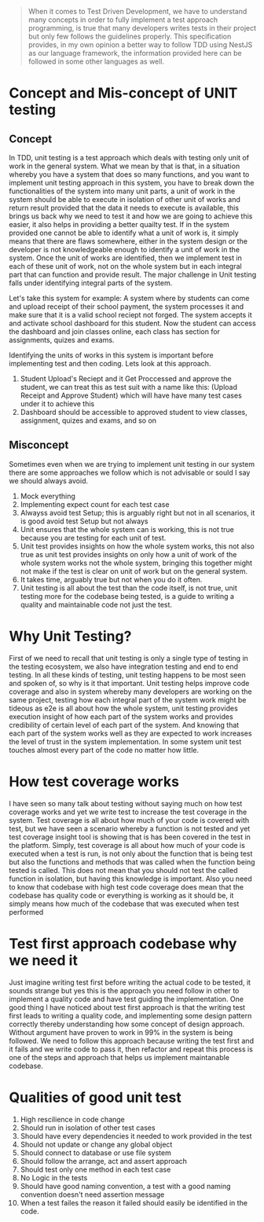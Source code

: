 > When it comes to Test Driven Development, we have to understand many concepts in order to fully implement a test approach programming, is true that many developers writes tests in their project but only few follows the guidelines properly. This specification provides, in my own opinion a better way to follow TDD using NestJS as our language framework, the information provided here can be followed in some other languages as well.

# Concept and Mis-concept of UNIT testing

## Concept

In TDD, unit testing is a test approach which deals with testing only unit of work in the general system.
What we mean by that is that, in a situation whereby you have a system that does so many functions, and you want
to implement unit testing approach in this system, you have to break down the functionalities of the system
into many unit parts, a unit of work in the system should be able to execute in isolation of other unit of works and
return result provided that the data it needs to execute is available, this brings us back why we need to test it
and how we are going to achieve this easier, it also helps in providing a better quailty test. If in the system
provided one cannot be able to identify what a unit of work is, it simply means that there are flaws somewhere,
either in the system design or the developer is not knowledgeable enough to identify a unit of work in the system.
Once the unit of works are identified, then we implement test in each of these unit of work, not on the whole system
but in each integral part that can function and provide result. The major challenge in Unit testing falls under identifying
integral parts of the system.

Let's take this system for example:
A system where by students can come and upload receipt of their school payment, the system processes it and make sure that it
is a valid school reciept not forged. The system accepts it and activate school dashboard for this student. Now the student
can access the dashboard and join classes online, each class has section for assignments, quizes and exams.

Identifying the units of works in this system is important before implementing test and then coding. Lets look at this approach.

1. Student Upload's Reciept and it Get Proccessed and approve the student, we can treat this as test suit with a name like this: (Upload Receipt and Approve Student) which will have have many test cases under it to achieve this
2. Dashboard should be accessible to approved student to view classes, assignment, quizes and exams, and so on

## Misconcept

Sometimes even when we are trying to implement unit testing in our system there are some approaches we follow which is not advisable or sould I say we should always avoid.

1. Mock everything
2. Implementing expect count for each test case
3. Alwayss avoid test Setup; this is arguably right but not in all scenarios, it is good avoid test Setup but not always
4. Unit ensures that the whole system can is working, this is not true because you are testing for each unit of test.
5. Unit test provides insights on how the whole system works, this not also true as unit test provides insights on only how a unit of work of the whole system works not the whole system, bringing this together might not make if the test is clear on unit of work but on the general system.
6. It takes time, arguably true but not when you do it often.
7. Unit testing is all about the test than the code itself, is not true, unit testing more for the codebase being tested, is a guide to writing a quality and maintainable code not just the test.

# Why Unit Testing?

First of we need to recall that unit testing is only a single type of testing in the testing ecosystem, we also have integration testing and end to end testing. In all these kinds of testing, unit testing happens to be most seen and spoken of, so why is it that important. Unit testing helps improve code coverage and also in system whereby many developers are working on the same project, testing how each integral part of the system work might be tideous as e2e is all about how the whole system, unit testing provides execution insight of how each part of the system works and provides credibility of certain level of each part of the system. And knowing that each part of the system works well as they are expected to work increases the level of trust in the system implementation. In some system unit test touches almost every part of the code no matter how little.

# How test coverage works

I have seen so many talk about testing without saying much on how test coverage works and yet we write test to increase the test coverage in the system. Test coverage is all about how much of your code is covered with test, but we have seen a scenario whereby a function is not tested and yet test coverage insight tool is showing that is has been covered in the test in the platform. Simply, test coverage is all about how much of your code is executed when a test is run, is not only about the function that is being test but also the functions and methods that was called when the function being tested is called. This does not mean that you should not test the called function in isolation, but having this knowledge is important. Also you need to know that codebase with high test code coverage does mean that the codebase has quality code or everything is working as it should be, it simply means how much of the codebase that was executed when test performed

# Test first approach codebase why we need it

Just imagine writing test first before writing the actual code to be tested, it sounds strange but yes this is the approach you need follow in other to implement a quality code and have test guiding the implementation. One good thing I have noticed about test first approach is that the writing test first leads to writing a quality code, and implementing some design pattern correctly thereby understanding how some concept of design approach. Without argument have proven to work in 99% in the system is being followed. We need to follow this approach because writing the test first and it fails and we write code to pass it, then refactor and repeat this process is one of the steps and approach that helps us implement maintanable codebase.

# Qualities of good unit test

1. High rescilience in code change
2. Should run in isolation of other test cases
3. Should have every dependencies it needed to work provided in the test
4. Should not update or change any global object
5. Should connect to database or use file system
6. Should follow the arrange, act and assert approach
7. Should test only one method in each test case
8. No Logic in the tests
9. Should have good naming convention, a test with a good naming convention doesn't need assertion message
10. When a test failes the reason it failed should easily be identified in the code.


